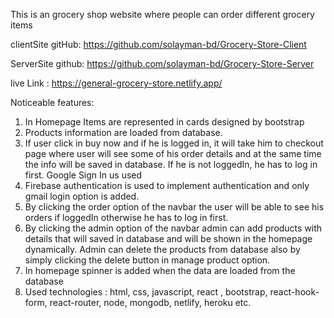 This is an grocery shop website where people can order different grocery items

clientSite gitHub: https://github.com/solayman-bd/Grocery-Store-Client

ServerSite github: https://github.com/solayman-bd/Grocery-Store-Server

live Link : https://general-grocery-store.netlify.app/

Noticeable features:

1. In Homepage Items are represented in cards designed by bootstrap
2. Products information are loaded from database.
3. If user click in buy now and if he is logged in, it will take him to checkout page where user will see some of his order details and at the same time the info will be saved in database. If he is not loggedIn, he has to log in first. Google Sign In us used
4. Firebase authentication is used to implement authentication and only gmail login option is added.
5. By clicking the order option of the navbar the user will be able to see his orders if loggedIn otherwise he has to log in first.
6. By clicking the admin option of the navbar admin can add products with details that will saved in database and will be shown in the homepage dynamically. Admin can delete the products from database also by simply clicking the delete button in manage product option.
7. In homepage spinner is added when the data are loaded from the database
8. Used technologies : html, css, javascript, react , bootstrap, react-hook-form, react-router, node, mongodb, netlify, heroku etc.

